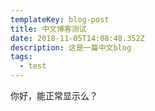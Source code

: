```yaml
---
templateKey: blog-post
title: 中文博客测试
date: 2018-11-05T14:08:48.352Z
description: 这是一篇中文blog
tags:
  - test
---
```

你好，能正常显示么？
